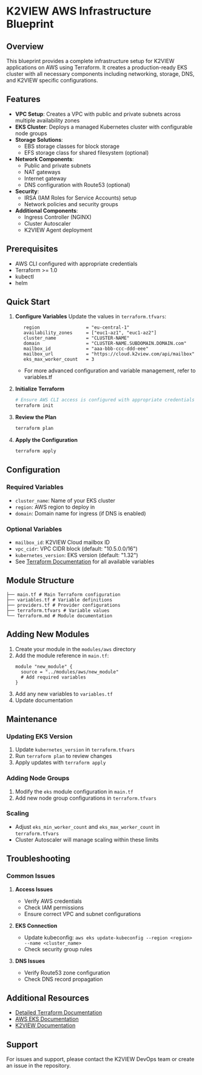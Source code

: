 # K2VIEW AWS Infrastructure Blueprint

## Overview
This blueprint provides a complete infrastructure setup for K2VIEW applications on AWS using Terraform. It creates a production-ready EKS cluster with all necessary components including networking, storage, DNS, and K2VIEW specific configurations.

## Features
- **VPC Setup**: Creates a VPC with public and private subnets across multiple availability zones
- **EKS Cluster**: Deploys a managed Kubernetes cluster with configurable node groups
- **Storage Solutions**: 
  - EBS storage classes for block storage
  - EFS storage class for shared filesystem (optional)
- **Network Components**:
  - Public and private subnets
  - NAT gateways
  - Internet gateway
  - DNS configuration with Route53 (optional)
- **Security**:
  - IRSA (IAM Roles for Service Accounts) setup
  - Network policies and security groups
- **Additional Components**:
  - Ingress Controller (NGINX)
  - Cluster Autoscaler
  - K2VIEW Agent deployment

## Prerequisites
- AWS CLI configured with appropriate credentials
- Terraform >= 1.0
- kubectl
- helm

## Quick Start

1. **Configure Variables**
   Update the values in `terraform.tfvars`:
   ```hcl
      region                 = "eu-central-1"
      availability_zones     = ["euc1-az1", "euc1-az2"]
      cluster_name           = "CLUSTER-NAME"
      domain                 = "CLUSTER-NAME.SUBDOMAIN.DOMAIN.com"
      mailbox_id             = "aaa-bbb-ccc-ddd-eee"
      mailbox_url            = "https://cloud.k2view.com/api/mailbox"      
      eks_max_worker_count   = 3
   ```
   - For more advanced configuration and variable management, refer to variables.tf

2. **Initialize Terraform**
   ```bash
   # Ensure AWS CLI access is configured with appropriate credentials or temporary access token exported
   terraform init
   ```

3. **Review the Plan**
   ```bash
   terraform plan
   ```

4. **Apply the Configuration**
   ```bash
   terraform apply
   ```

## Configuration

### Required Variables
- `cluster_name`: Name of your EKS cluster
- `region`: AWS region to deploy in
- `domain`: Domain name for ingress (if DNS is enabled)

### Optional Variables
- `mailbox_id`: K2VIEW Cloud mailbox ID
- `vpc_cidr`: VPC CIDR block (default: "10.5.0.0/16")
- `kubernetes_version`: EKS version (default: "1.32")
- See [Terraform Documentation](./Terraform.md) for all available variables

## Module Structure
```
├── main.tf # Main Terraform configuration
├── variables.tf # Variable definitions
├── providers.tf # Provider configurations
├── terraform.tfvars # Variable values
└── Terraform.md # Module documentation
```

## Adding New Modules

1. Create your module in the `modules/aws` directory
2. Add the module reference in `main.tf`:
   ```hcl
   module "new_module" {
     source = "../modules/aws/new_module"
     # Add required variables
   }
   ```
3. Add any new variables to `variables.tf`
4. Update documentation

## Maintenance

### Updating EKS Version
1. Update `kubernetes_version` in `terraform.tfvars`
2. Run `terraform plan` to review changes
3. Apply updates with `terraform apply`

### Adding Node Groups
1. Modify the `eks` module configuration in `main.tf`
2. Add new node group configurations in `terraform.tfvars`

### Scaling
- Adjust `eks_min_worker_count` and `eks_max_worker_count` in `terraform.tfvars`
- Cluster Autoscaler will manage scaling within these limits

## Troubleshooting

### Common Issues
1. **Access Issues**
   - Verify AWS credentials
   - Check IAM permissions
   - Ensure correct VPC and subnet configurations

2. **EKS Connection**
   - Update kubeconfig: `aws eks update-kubeconfig --region <region> --name <cluster_name>`
   - Check security group rules

3. **DNS Issues**
   - Verify Route53 zone configuration
   - Check DNS record propagation

## Additional Resources
- [Detailed Terraform Documentation](./Terraform.md)
- [AWS EKS Documentation](https://docs.aws.amazon.com/eks/latest/userguide/what-is-eks.html)
- [K2VIEW Documentation](https://k2view.com/documentation)

## Support
For issues and support, please contact the K2VIEW DevOps team or create an issue in the repository.